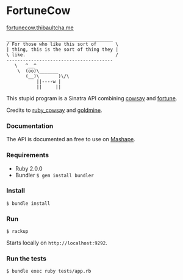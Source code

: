 # FortuneCow

[fortunecow.thibaultcha.me](http://fortunecow.thibaultcha.me)

```
_______________________________________
/ For those who like this sort of       \
| thing, this is the sort of thing they |
\ like.                                 /
---------------------------------------
   \   ^__^
    \  (oo)\_______
       (__)\       )\/\
           ||----w |
           ||     ||
```

This stupid program is a Sinatra API combining [cowsay](http://www.nog.net/~tony/warez/) and [fortune](http://en.wikipedia.org/wiki/Fortune_(Unix)).

Credits to [ruby_cowsay](https://github.com/PatrickTulskie/ruby_cowsay) and [goldmine](https://github.com/Archetylator/goldmine).

### Documentation

The API is documented an free to use on [Mashape](http://www.mashape.com/thibaultcha/fortunecow).

### Requirements

- Ruby 2.0.0
- Bundler `$ gem install bundler`

### Install

```
$ bundle install
```

### Run

```
$ rackup
```

Starts locally on `http://localhost:9292`.

### Run the tests

```
$ bundle exec ruby tests/app.rb
```
